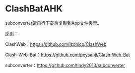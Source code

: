 # ClashBatAHK

subconverter请自行下载后复制到App文件夹里。

感谢：

ClashWeb：https://github.com/lzdnico/ClashWeb

Clash-Web-Bat：https://github.com/pcysanji/Clash-Web-Bat

subconverter：https://github.com/tindy2013/subconverter